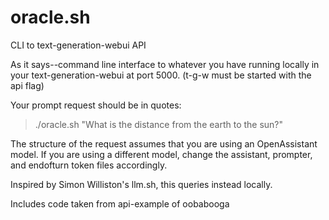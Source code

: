 # oracle.sh
CLI to text-generation-webui API

As it says--command line interface to whatever you have running locally in your text-generation-webui at port 5000.  (t-g-w must be started with the api flag)

Your prompt request should be in quotes:

> ./oracle.sh "What is the distance from the earth to the sun?"

The structure of the request assumes that you are using an OpenAssistant model.  If you are using a different model, change the assistant, prompter, and endofturn token files accordingly.

Inspired by Simon Williston's llm.sh, this queries instead locally.

Includes code taken from api-example of oobabooga
